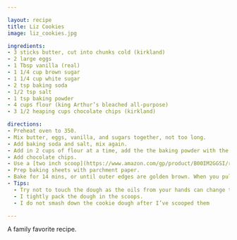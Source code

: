 ```yaml
---

layout: recipe
title: Liz Cookies
image: liz_cookies.jpg

ingredients:
- 3 sticks butter, cut into chunks cold (kirkland)
- 2 large eggs
- 1 Tbsp vanilla (real)
- 1 1/4 cup brown sugar
- 1 1/4 cup white sugar
- 2 tsp baking soda
- 1/2 tsp salt
- 1 tsp baking powder
- 4 cups flour (king Arthur’s bleached all-purpose)
- 3 1/2 heaping cups chocolate chips (kirkland)

directions: 
- Preheat oven to 350. 
- Mix butter, eggs, vanilla, and sugars together, not too long. 
- Add baking soda and salt, mix again. 
- Add in 2 cups of flour at a time, add the the baking powder with the first two cups of flour, mix and add the next two cups of flour, don’t overmix. 
- Add chocolate chips. 
- Use a [two inch scoop](https://www.amazon.com/gp/product/B00IM2GGSI/ref=ppx_yo_dt_b_asin_title_o00_s00?ie=UTF8&psc=1), sprinkle each scoop with just a tad kosher salt
- Prep baking sheets with parchment paper. 
- Bake for 14 mins, or until outer edges are golden brown. When you pull the baking sheet out, set pans on cooling racks.
- Tips:
  - Try not to touch the dough as the oils from your hands can change the doughs consistency.
  - I tightly pack the dough in the scoops.
  - I do not smash down the cookie dough after I’ve scooped them

---
```

A family favorite recipe.
